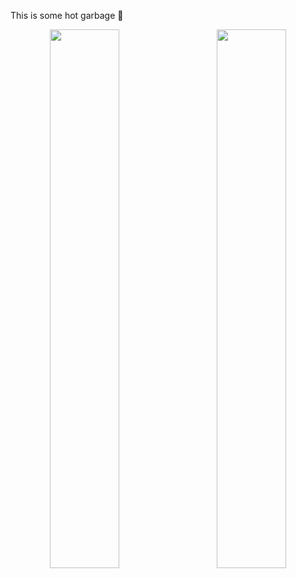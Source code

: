 
<!--<img src="https://wakatime.com/share/@tensoid/42cd9b58-4008-481f-99f0-cd006f171669.svg">-->

This is some hot garbage 💯

<p align="center">
  <a href="https://github.com/DenverCoder1/github-readme-streak-stats" target="_blank">
     <img
      src="https://github-readme-streak-stats.herokuapp.com?user=tensoid&theme=dark&hide_border=true&background=00000000&count_private=true&ring=D2A8FF&fire=FF7B72&currStreakLabel=D2A8FF"
      align="left"
      style="width: 47%"
      width="47%"
    />
  </a>
  
  
  <a href="https://github.com/anuraghazra/github-readme-stats" target="_blank">
    <img 
      src="https://github-readme-stats.vercel.app/api?username=tensoid&hide_title=true&hide_border=true&bg_color=00000000&text_color=FFFFFF&title_color=D2A8FF"
      align="right"
      width="47%"
    />
  </a>
</p>
